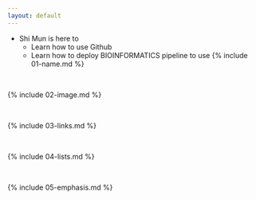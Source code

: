 ```yaml
---
layout: default
---
```

- Shi Mun is here to
  - Learn how to use Github
  - Learn how to deploy BIOINFORMATICS pipeline to use
{% include 01-name.md %}

<br>

{% include 02-image.md %}

<br>

{% include 03-links.md %}

<br>

{% include 04-lists.md %}

<br>

{% include 05-emphasis.md %}
